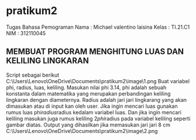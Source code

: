 # pratikum2
Tugas Bahasa Pemograman
Nama : Michael valentino laisina
Kelas : TI.21.C1
NIM : 312110045

## MEMBUAT PROGRAM MENGHITUNG LUAS DAN KELILING LINGKARAN
Script sebagai berikut
C:\Users\Lenovo\OneDrive\Documents\pratikum2\image\1.png
Buat variabel phi, radius, luas, keliling. Masukan nilai phi 3.14, phi adalah sebuah konstanta dalam matematika yang merupakan perbandingan keliling lingkaran dengan diameternya. Radius adalah jari jari lingkarang yang akan dimasukan atau di input kan oleh user. Jika ingin mencari luas gunakan rumus luas phi*radius*radius kedalam variabel luas. Dan jika ingin mencari keliling masukan juga rumus keliling 2*phi*radius pada variabel keliling seperti gambar diatas.
Output yang dihasilkan jika memasukan jari jari 8 cm 
C:\Users\Lenovo\OneDrive\Documents\pratikum2\image\2.png
